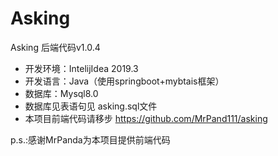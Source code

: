# Asking
Asking 后端代码v1.0.4
* 开发环境：IntelijIdea 2019.3
* 开发语言：Java（使用springboot+mybtais框架）
* 数据库：Mysql8.0
* 数据库见表语句见 asking.sql文件
* 本项目前端代码请移步 <https://github.com/MrPand111/asking>

p.s.:感谢MrPanda为本项目提供前端代码

